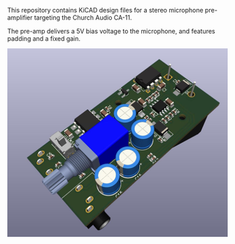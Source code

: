 This repository contains KiCAD design files for a stereo microphone pre-amplifier targeting the Church Audio CA-11. 

The pre-amp delivers a 5V bias voltage to the microphone, and features padding and a fixed gain.

![](stereo_mic_pre_render.jpg)